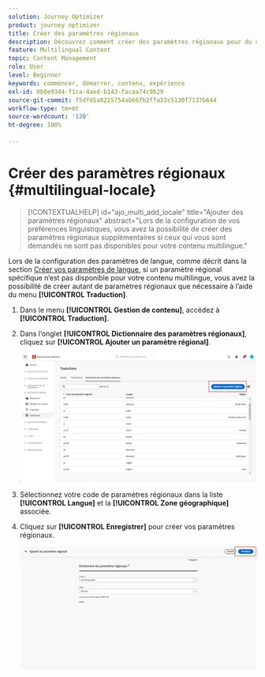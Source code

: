 ```yaml
---
solution: Journey Optimizer
product: journey optimizer
title: Créer des paramètres régionaux
description: Découvrez comment créer des paramètres régionaux pour du contenu multilingue dans Journey Optimizer.
feature: Multilingual Content
topic: Content Management
role: User
level: Beginner
keywords: commencer, démarrer, contenu, expérience
exl-id: 0b0e9344-f1ca-4aed-b143-facaa74c9b29
source-git-commit: f5df65a0225754ab66fb2ffa33c5130f7137b644
workflow-type: tm+mt
source-wordcount: '120'
ht-degree: 100%

---
```


# Créer des paramètres régionaux {#multilingual-locale}

>[!CONTEXTUALHELP]
>id="ajo_multi_add_locale"
>title="Ajouter des paramètres régionaux"
>abstract="Lors de la configuration de vos préférences linguistiques, vous avez la possibilité de créer des paramètres régionaux supplémentaires si ceux qui vous sont demandés ne sont pas disponibles pour votre contenu multilingue."

Lors de la configuration des paramètres de langue, comme décrit dans la section [Créer vos paramètres de langue](multilingual-manual.md#language-settings), si un paramètre régional spécifique n’est pas disponible pour votre contenu multilingue, vous avez la possibilité de créer autant de paramètres régionaux que nécessaire à l’aide du menu **[!UICONTROL Traduction]**.

1. Dans le menu **[!UICONTROL Gestion de contenu]**, accédez à **[!UICONTROL Traduction]**.

1. Dans l’onglet **[!UICONTROL Dictionnaire des paramètres régionaux]**, cliquez sur **[!UICONTROL Ajouter un paramètre régional]**.

   ![](assets/locale_1.png)

1. Sélectionnez votre code de paramètres régionaux dans la liste **[!UICONTROL Langue]** et la **[!UICONTROL Zone géographique]** associée.

1. Cliquez sur **[!UICONTROL Enregistrer]** pour créer vos paramètres régionaux.

   ![](assets/locale_2.png)

